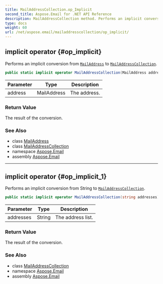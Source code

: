 ```yaml
---
title: MailAddressCollection.op_Implicit
second_title: Aspose.Email for .NET API Reference
description: MailAddressCollection method. Performs an implicit conversion from MailAddress to MailAddressCollection
type: docs
weight: 60
url: /net/aspose.email/mailaddresscollection/op_implicit/
---
```

## implicit operator {#op_implicit}

Performs an implicit conversion from [`MailAddress`](../../mailaddress/) to [`MailAddressCollection`](../).

```csharp
public static implicit operator MailAddressCollection(MailAddress address)
```

| Parameter | Type | Description |
| --- | --- | --- |
| address | MailAddress | The address. |

### Return Value

The result of the conversion.

### See Also

* class [MailAddress](../../mailaddress/)
* class [MailAddressCollection](../)
* namespace [Aspose.Email](../../mailaddresscollection/)
* assembly [Aspose.Email](../../../)

---

## implicit operator {#op_implicit_1}

Performs an implicit conversion from String to [`MailAddressCollection`](../).

```csharp
public static implicit operator MailAddressCollection(string addresses)
```

| Parameter | Type | Description |
| --- | --- | --- |
| addresses | String | The address list. |

### Return Value

The result of the conversion.

### See Also

* class [MailAddressCollection](../)
* namespace [Aspose.Email](../../mailaddresscollection/)
* assembly [Aspose.Email](../../../)


